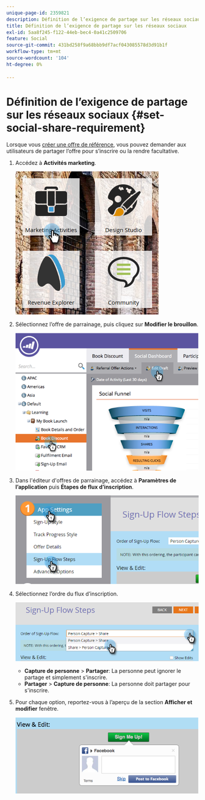 ```yaml
---
unique-page-id: 2359821
description: Définition de l’exigence de partage sur les réseaux sociaux - Documents Marketo - Documentation du produit
title: Définition de l’exigence de partage sur les réseaux sociaux
exl-id: 5aa8f245-f122-44eb-bec4-0a41c2509706
feature: Social
source-git-commit: 431bd258f9a68bbb9df7acf043085578d3d91b1f
workflow-type: tm+mt
source-wordcount: '104'
ht-degree: 0%

---
```


# Définition de l’exigence de partage sur les réseaux sociaux {#set-social-share-requirement}

Lorsque vous [créer une offre de référence](/help/marketo/product-docs/demand-generation/social/referral-offers/create-a-referral-offer.md), vous pouvez demander aux utilisateurs de partager l’offre pour s’inscrire ou la rendre facultative.

1. Accédez à **Activités marketing**.

   ![](assets/ma-1.png)

1. Sélectionnez l’offre de parrainage, puis cliquez sur **Modifier le brouillon**.

   ![](assets/image2015-4-22-13-3a30-3a36.png)

1. Dans l&#39;éditeur d&#39;offres de parrainage, accédez à **Paramètres de l’application** puis **Étapes de flux d’inscription**.

   ![](assets/three.png)

1. Sélectionnez l’ordre du flux d’inscription.

   ![](assets/four.png)

   * **Capture de personne** > **Partager**: La personne peut ignorer le partage et simplement s&#39;inscrire.
   * **Partager** > **Capture de personne**: La personne doit partager pour s&#39;inscrire.

1. Pour chaque option, reportez-vous à l’aperçu de la section **Afficher et modifier** fenêtre.

   ![](assets/image2015-4-22-13-3a34-3a28.png)
